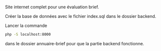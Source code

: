 Site internet complet pour une évaluation brief.

Créer la base de données avec le fichier index.sql dans le dossier backend.

Lancer la commande
```sh
php -S localhost:8000
```
dans le dossier annuaire-brief pour que la partie backend fonctionne.